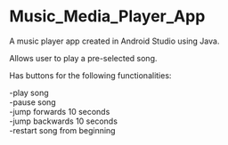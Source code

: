 # Music_Media_Player_App

A music player app created in Android Studio using Java.

Allows user to play a pre-selected song.

Has buttons for the following functionalities:

-play song  
-pause song  
-jump forwards 10 seconds  
-jump backwards 10 seconds  
-restart song from beginning  

